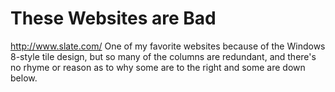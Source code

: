 
# These Websites are Bad

http://www.slate.com/
One of my favorite websites because of the Windows 8-style tile design, but so many of the columns are redundant, and there's no rhyme or reason as to why some are to the right and some are down below.
